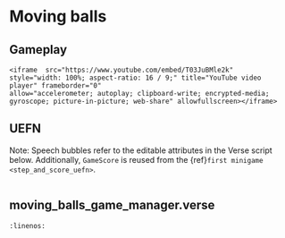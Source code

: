 # Moving balls

## Gameplay

```{raw} html
<iframe  src="https://www.youtube.com/embed/T03JuBMle2k" 
style="width: 100%; aspect-ratio: 16 / 9;" title="YouTube video player" frameborder="0" 
allow="accelerometer; autoplay; clipboard-write; encrypted-media; gyroscope; picture-in-picture; web-share" allowfullscreen></iframe>
```


## UEFN

Note: Speech bubbles refer to the editable attributes in the Verse script below. Additionally, `GameScore` is reused from the {ref}`first minigame <step_and_score_uefn>`.

```{thumbnail} moving_balls.png
```

## moving_balls_game_manager.verse

```{literalinclude} ../_code_samples/moving_balls_game_manager.verse
:linenos:
```